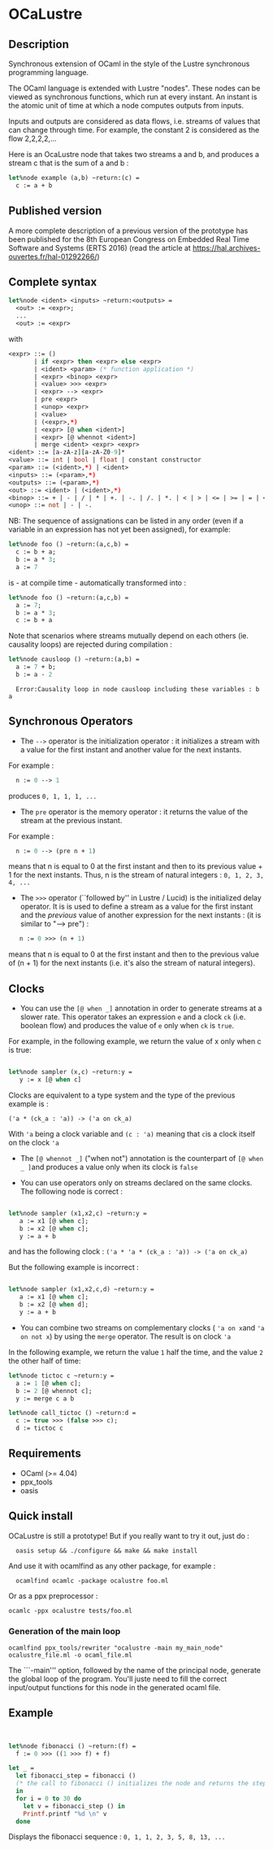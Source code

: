 # OCaLustre

## Description

Synchronous extension of OCaml in the style of the Lustre synchronous programming language.


The OCaml language is extended with Lustre "nodes". These nodes can be viewed as synchronous functions,
which run at every instant. An instant is the atomic unit of time at which a node computes outputs from inputs.

Inputs and outputs are considered as data flows, i.e. streams of values that can change through time. For example, the constant 2 is considered as the flow 2,2,2,2,...

Here is an OcaLustre node that takes two streams a and b, and produces a stream c that is the sum of a and b :

```ocaml
let%node example (a,b) ~return:(c) =
  c := a + b
```

## Published version

A more complete description of a previous version of the prototype has been published for the 8th European Congress on Embedded Real Time Software and Systems (ERTS 2016) (read the article at https://hal.archives-ouvertes.fr/hal-01292266/)


## Complete syntax

```ocaml
let%node <ident> <inputs> ~return:<outputs> =
  <out> := <expr>;
  ...
  <out> := <expr>

```
with
<br />
```ocaml
<expr> ::= ()
       | if <expr> then <expr> else <expr>
       | <ident> <param> (* function application *)
       | <expr> <binop> <expr>
       | <value> >>> <expr>
       | <expr> --> <expr>
       | pre <expr>
       | <unop> <expr>
       | <value>
       | (<expr>,*)
       | <expr> [@ when <ident>]
       | <expr> [@ whennot <ident>]
       | merge <ident> <expr> <expr>
<ident> ::= [a-zA-z][a-zA-Z0-9]*
<value> ::= int | bool | float | constant constructor
<param> ::= (<ident>,*) | <ident>
<inputs> ::= (<param>,*)
<outputs> ::= (<param>,*)
<out> ::= <ident> | (<ident>,*)
<binop> ::= + | - | / | * | +. | -. | /. | *. | < | > | <= | >= | = | <>
<unop> ::= not | - | -.
```
NB: The sequence of assignations can be listed in any order (even if a variable in an expression has not yet been assigned), for example:
```ocaml
let%node foo () ~return:(a,c,b) =
  c := b + a;
  b := a * 3;
  a := 7
```

is - at compile time - automatically transformed into :

```ocaml
let%node foo () ~return:(a,c,b) =
  a := 7;
  b := a * 3;
  c := b + a
```

Note that scenarios where streams mutually depend on each others (ie. causality loops) are rejected during compilation :

```ocaml
let%node causloop () ~return:(a,b) =
  a := 7 + b;
  b := a - 2
```
```
  Error:Causality loop in node causloop including these variables : b a
```

## Synchronous Operators

 - The ```-->``` operator is the initialization operator : it initializes a stream with a value for the first instant and another value for the next instants.

For example :
```ocaml
  n := 0 --> 1
```
produces `0, 1, 1, 1, ...`

- The ```pre``` operator is the memory operator : it returns the value of the stream at the previous instant.

For example :
```ocaml
  n := 0 --> (pre n + 1)
```
means that n is equal to 0 at the first instant and then to its previous value + 1 for the next instants. Thus, n is the stream of natural integers : `0, 1, 2, 3, 4, ...`

- The ```>>>``` operator (``followed by'' in Lustre / Lucid) is the initialized delay operator. It is is used to define a stream as a value for the first instant and the _previous_ value of another expression for the next instants :  (it is similar to "--> pre") :

```ocaml
   n := 0 >>> (n + 1)
```

means that n is equal to 0 at the first instant and then to the previous value of (n + 1) for the next instants (i.e. it's also the stream of natural integers).
## Clocks

- You can use the ```[@ when _]``` annotation in order to generate streams at a slower rate. This operator takes an expression ```e``` and a clock ```ck``` (i.e. boolean flow) and produces the value of ```e``` only when ```ck``` is ```true```.

For example, in the following example, we return the value of x only when c is true:

```ocaml

let%node sampler (x,c) ~return:y =
   y := x [@ when c]
```

Clocks are equivalent to a type system and the type of the previous example is :

```('a * (ck_a : 'a)) -> ('a on ck_a)```

With ```'a``` being a clock variable and ```(c : 'a)``` meaning that ```c```is a clock itself on the clock ```'a```


- The ```[@ whennot _]``` ("when not") annotation is the counterpart of ```[@ when _ ]```and produces a value only when its clock is ```false```

- You can use operators only on streams declared on the same clocks. The following node is correct :

```ocaml

let%node sampler (x1,x2,c) ~return:y =
   a := x1 [@ when c];
   b := x2 [@ when c];
   y := a + b
```

and has the following clock : ```('a * 'a * (ck_a : 'a)) -> ('a on ck_a) ```

But the following example is incorrect :

```ocaml

let%node sampler (x1,x2,c,d) ~return:y =
   a := x1 [@ when c];
   b := x2 [@ when d];
   y := a + b
```

- You can combine two streams on complementary clocks ( ```'a on x```and ```'a on not x```) by using the ```merge``` operator. The result is on clock ```'a```

In the following example, we return the value ```1``` half the time, and the value ```2``` the other half of time:

```ocaml
let%node tictoc c ~return:y =
  a := 1 [@ when c];
  b := 2 [@ whennot c];
  y := merge c a b

let%node call_tictoc () ~return:d = 
  c := true >>> (false >>> c);
  d := tictoc c
```

## Requirements

- OCaml (>= 4.04)
- ppx_tools
- oasis

## Quick install

OCaLustre is still a prototype! But if you really want to try it out, just do :

```
  oasis setup && ./configure && make && make install
```

And use it with ocamlfind as any other package, for example :
```
  ocamlfind ocamlc -package ocalustre foo.ml
```

Or as a ppx preprocessor :

```
ocamlc -ppx ocalustre tests/foo.ml
```

### Generation of the main loop 

```ocamlfind ppx_tools/rewriter "ocalustre -main my_main_node" ocalustre_file.ml -o ocaml_file.ml```

The ```-main''' option, followed by the name of the principal node, generate the global loop of the program. You'll juste need to fill the correct input/output functions for this node in the generated ocaml file.

## Example

```ocaml


let%node fibonacci () ~return:(f) =
  f := 0 >>> ((1 >>> f) + f)

let _ =
  let fibonacci_step = fibonacci ()
  (* the call to fibonacci () initializes the node and returns the step function *)
  in
  for i = 0 to 30 do
    let v = fibonacci_step () in
    Printf.printf "%d \n" v
  done

```

Displays the fibonacci sequence : `0, 1, 1, 2, 3, 5, 8, 13, ...`
